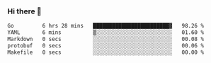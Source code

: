 ### Hi there 👋

<!--
**yeya24/yeya24** is a ✨ _special_ ✨ repository because its `README.md` (this file) appears on your GitHub profile.

Here are some ideas to get you started:

- 🔭 I’m currently working on ...
- 🌱 I’m currently learning ...
- 👯 I’m looking to collaborate on ...
- 🤔 I’m looking for help with ...
- 💬 Ask me about ...
- 📫 How to reach me: ...
- 😄 Pronouns: ...
- ⚡ Fun fact: ...
-->

<!--START_SECTION:waka-->

```txt
Go         6 hrs 28 mins   ████████████████████████▓   98.26 %
YAML       6 mins          ▒░░░░░░░░░░░░░░░░░░░░░░░░   01.60 %
Markdown   0 secs          ░░░░░░░░░░░░░░░░░░░░░░░░░   00.08 %
protobuf   0 secs          ░░░░░░░░░░░░░░░░░░░░░░░░░   00.06 %
Makefile   0 secs          ░░░░░░░░░░░░░░░░░░░░░░░░░   00.00 %
```

<!--END_SECTION:waka-->
